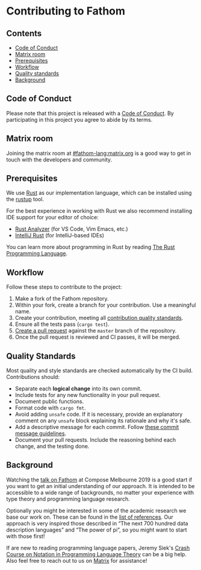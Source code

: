 # Contributing to Fathom

## Contents

- [Code of Conduct](#code-of-conduct)
- [Matrix room](#matrix-room)
- [Prerequisites](#prerequisites)
- [Workflow](#workflow)
- [Quality standards](#workflow)
- [Background](#background)

## Code of Conduct

Please note that this project is released with a [Code of Conduct](./CODE_OF_CONDUCT.md).
By participating in this project you agree to abide by its terms.

## Matrix room

Joining the matrix room at [#fathom-lang:matrix.org][fathom-matrix] is a good way to get in touch with the developers and community.

[fathom-matrix]: https://app.element.io/#/room/#fathom-lang:matrix.org

## Prerequisites

We use [Rust][rust] as our implementation language, which can be installed using the [rustup] tool.

For the best experience in working with Rust we also recommend installing IDE support for your editor of choice:

- [Rust Analyzer][rust-analyzer] (for VS Code, Vim Emacs, etc.)
- [IntelliJ Rust][intellij-rust] (for IntelliJ-based IDEs)

You can learn more about programming in Rust by reading [The Rust Programming Language][rust-book].

[rust]: https://www.rust-lang.org/
[rustup]: https://rustup.rs/
[rust-analyzer]: https://rust-analyzer.github.io/
[intellij-rust]: https://intellij-rust.github.io/
[rust-book]: https://doc.rust-lang.org/book/

## Workflow

Follow these steps to contribute to the project:

1. Make a fork of the Fathom repository.
1. Within your fork, create a branch for your contribution. Use a meaningful name.
1. Create your contribution, meeting all [contribution quality standards](#quality-standards).
1. Ensure all the tests pass (`cargo test`).
1. [Create a pull request][create-a-pr] against the `master` branch of the repository.
1. Once the pull request is reviewed and CI passes, it will be merged.

[create-a-pr]: https://help.github.com/articles/creating-a-pull-request-from-a-fork/

## Quality Standards

Most quality and style standards are checked automatically by the CI build.
Contributions should:

- Separate each **logical change** into its own commit.
- Include tests for any new functionality in your pull request.
- Document public functions.
- Format code with `cargo fmt`.
- Avoid adding `unsafe` code.
  If it is necessary, provide an explanatory comment on any `unsafe` block explaining its rationale and why it's safe.
- Add a descriptive message for each commit. Follow [these commit message guidelines][commit-messages].
- Document your pull requests. Include the reasoning behind each change, and the testing done.

[commit-messages]: https://tbaggery.com/2008/04/19/a-note-about-git-commit-messages.html

## Background

Watching the [talk on Fathom][compose-talk] at Compose Melbourne 2019 is a good
start if you want to get an initial understanding of our approach. It is
intended to be accessible to a wide range of backgrounds, no matter your
experience with type theory and programming language research.

Optionally you might be interested in some of the academic research we base our
work on. These can be found in the [list of references][references]. Our
approach is very inspired those described in “The next 700 hundred data
description languages” and “The power of pi”, so you might want to start with
those first!

If are new to reading programming language papers, Jeremy Siek's [Crash Course
on Notation in Programming Language Theory][crash-couse] can be a big help. Also
feel free to reach out to us on [Matrix](#matrix-room) for assistance!

[compose-talk]: https://www.youtube.com/watch?v=L9TubiWkBZ8
[references]: ./docs/specification/references.md
[crash-couse]: http://siek.blogspot.com.au/2012/07/crash-course-on-notation-in-programming.html
